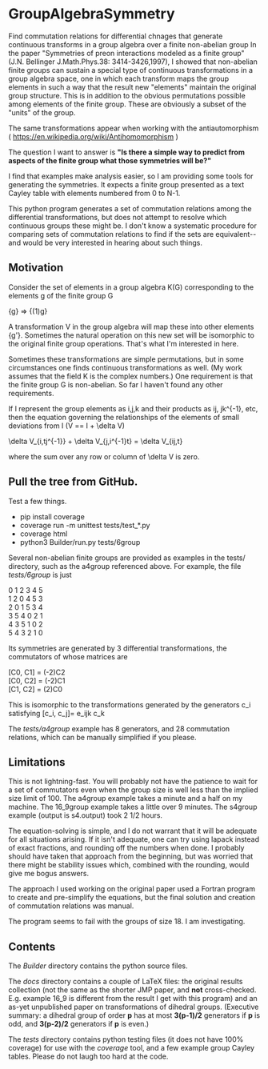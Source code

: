 # GroupAlgebraSymmetry
Find commutation relations for differential chnages that generate continuous 
transforms in a group algebra over a finite non-abelian group
In the paper "Symmetries of preon interactions modeled as a finite group" 
(J.N. Bellinger J.Math.Phys.38: 3414-3426,1997), I showed that
non-abelian finite groups can sustain a special type of 
continuous transformations in a group algebra space, one in which
each transform maps the group elements
in such a way that the result new "elements" maintain the original group structure.
This is in addition to the obvious
permutations possible among elements of the finite group.
These are obviously a subset of the "units" of the group.

The same transformations appear when working with the antiautomorphism ( https://en.wikipedia.org/wiki/Antihomomorphism )

The question I want to answer is **"Is there a simple way to predict from aspects of the finite group what those
symmetries will be?"**

I find that examples make analysis easier, so I am providing some tools for generating
the symmetries.  It expects a finite group presented as a text Cayley table with elements
numbered from 0 to N-1.

This python program generates a set of commutation relations among the differential
transformations, but does not attempt to resolve which continuous groups these might be.
I don't know a systematic procedure for comparing sets of commutation relations to find
if the sets are equivalent--and would be very interested in hearing about such things.

Motivation
--------
Consider the set of elements in a group algebra K(G) corresponding to the elements g of the finite
group G

{g} => {(1)g}

A transformation V in the group algebra will map these into other elements {g'}.
Sometimes the natural operation on this new set will be isomorphic to the original finite
group operations.  That's what I'm interested in here.


Sometimes these transformations are simple permutations, but in some circumstances one finds
continuous transformations as well.  (My work assumes that the field K is the complex numbers.)
One requirement is that the finite group G is non-abelian.  So far I haven't found any other
requirements.


If I represent the group elements
as i,j,k and their products as ij, jk^{-1}, etc, then the equation governing the relationships
of the elements of small deviations from I (V == I + \delta V)

\delta V_{i,tj^{-1}} + \delta V_{j,i^{-1}t} = \delta V_{ij,t} 

where the sum over any row or column of \delta V is zero.


Pull the tree from GitHub.
----------

Test a few things.

* pip install coverage
* coverage run -m unittest tests/test_*.py
* coverage html
* python3 Builder/run.py tests/6group

Several non-abelian finite groups are provided as examples in the tests/ directory, such as the a4group
referenced above.  For example, the file _tests/6group_ is just

0 1 2 3 4 5 \
1 2 0 4 5 3 \
2 0 1 5 3 4 \
3 5 4 0 2 1 \
4 3 5 1 0 2 \
5 4 3 2 1 0

Its symmetries are generated by 3 differential transformations, the commutators of whose
matrices are

[C0, C1] = (-2)C2 \
[C0, C2] = (-2)C1 \
[C1, C2] = (2)C0

This is isomorphic to the transformations generated by the generators c_i satisfying [c_i, c_j]= e_ijk c_k

The _tests/a4group_ example has 8 generators, and 28 commutation relations, which can be manually
simplified if you please.


Limitations
------

This is not lightning-fast.  You will probably not have the patience to wait for a set of commutators
even when the group size is well less than the implied size limit of 100.  The a4group example takes
a minute and a half on my machine.  The 16_9group example takes a little over 9 minutes.  The s4group
example (output is s4.output) took 2 1/2 hours.

The equation-solving is simple, and I do not warrant that it will be adequate for all situations
arising.  If it isn't adequate, one can try using lapack instead of exact fractions, and rounding off
the numbers when done.  I probably should have taken that approach from the beginning, but was worried
that there might be stability issues which, combined with the rounding, would give me bogus answers.

The approach I used working on the original paper used a Fortran program to create and pre-simplify
the equations, but the final solution and creation of commutation relations was manual.

The program seems to fail with the groups of size 18.  I am investigating.

Contents
------
The *Builder* directory contains the python source files.

The *docs* directory contains a couple of LaTeX files:  the original results collection (not
the same as the shorter JMP paper, and **not** cross-checked.  E.g. example 16_9 is different
from the result I get with this program) and an as-yet unpublished paper on transformations of
dihedral groups.  (Executive summary:  a dihedral group of order **p** has at most **3(p-1)/2**
generators if **p** is odd, and **3(p-2)/2** generators if **p** is even.)

The *tests* directory contains python testing files (it does not have 100% coverage) for use with
the *coverage* tool, and a few example group Cayley tables.  Please do not laugh too hard at the
code.
